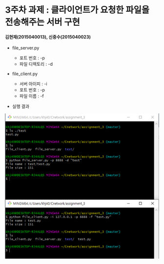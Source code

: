 3주차 과제 : 클라이언트가 요청한 파일을 전송해주는 서버 구현
===
#### 김현재(2015040013), 신중수(2015040023)

* file_server.py
    * 포트 번호 : -p
    * 파일 디렉토리 : -d
* file_client.py
    * 서버 아이피 : -i
    * 포트 번호 : -p
    * 파일 이름 : -f
  
* 실행 결과

![result](https://raw.githubusercontent.com/KHJae/Cnetwork/master/assignment_3/result.PNG)

